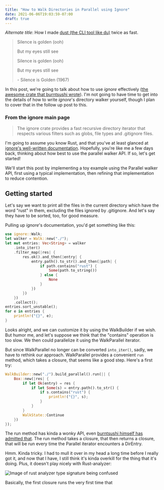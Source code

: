 ```yaml
---
title: "How to Walk Directories in Parallel using Ignore"
date: 2021-06-06T19:03:59-07:00
draft: true
---
```


*Alternate title*: How I made [dust (the CLI tool like du)](https://github.com/bootandy/dust) twice as fast.

> Silence is golden (ooh)
>
> But my eyes still see
>
> Silence is golden (ooh)
>
> But my eyes still see
>
> \- Silence is Golden (1967)

In this post, we're going to talk about how to use *ignore* effectively ([the awesome crate that burntsushi wrote](https://crates.io/crates/ignore)). I'm not going to have time to get into the details of how to write *ignore*'s directory walker yourself, though I plan to cover that in the follow up post to this.

### From the ignore main page
> The ignore crate provides a fast recursive directory iterator that respects various filters such as globs, file types and .gitignore files. 

I'm going to assume you know Rust, and that you've at least glanced at [ignore's well-written documentation](https://docs.rs/ignore/0.4.17/ignore/index.html). Hopefully, you're like me a few days back, thinking about how best to use the parallel walker API. If so, let's get started!

We'll start this post by implementing a toy example using the Parallel walker API, first using a typical implementation, then refining that implementation to reduce contention.

## Getting started

Let's say we want to print all the files in the current directory which have the word "rust" in them, excluding the files ignored by .gitignore. And let's say they have to be sorted, too, for good measure.

Pulling up *ignore*'s documentation, you'd get something like this:

```rust
use ignore::Walk;
let walker = Walk::new("./");
let mut entries: Vec<String> = walker
    .into_iter()
    .filter_map(|res| {
        res.ok().and_then(|entry| {
            entry.path().to_str().and_then(|path| {
                if path.contains("rust") {
                    Some(path.to_string())
                } else {
                    None
                }
            })
        })
    })
    .collect();
entries.sort_unstable();
for e in entries {
    println!("{}", e);
}
```

Looks alright, and we can customize it by using the WalkBuilder if we wish. But humor me, and let's suppose we think that the "contains" operation is too slow. We then could parallelize it using the WalkParallel iterator.

But since WalkParallel no longer can be converted `into_iter()`, sadly, we have to rethink our approach. WalkParallel provides a convenient `run` method, which takes a closure, that seems like a good step. Here's a first try:

```rs
WalkBuilder::new("./").build_parallel().run(|| {
    Box::new(|res| {
        if let Ok(entry) = res {
            if let Some(s) = entry.path().to_str() {
                if s.contains("rust") {
                    println!("{}", s);
                }
            }
        }
        WalkState::Continue
    })
});
```

The run method has kinda a wonky API, even [burntsushi himself has admitted that](https://github.com/BurntSushi/ripgrep/issues/469#issuecomment-298324153). The run method takes a closure, that then returns a closure, that will be run every time the Parallel iterator encounters a DirEntry.

Hmm. Kinda tricky. I had to mull it over in my head a long time before I really got it, and now that I have, I still think it's kinda overkill for the thing that it's doing. Plus, it doesn't play nicely with Rust-analyzer:

![Image of rust analyzer type signature being confused](/blog/img/ignore_closure_confusing_rust_analyzer.jpg)

Basically, the first closure runs the very first time that 


